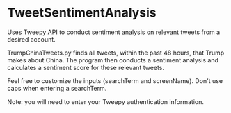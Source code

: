 # TweetSentimentAnalysis
Uses Tweepy API to conduct sentiment analysis on relevant tweets from a desired account.

TrumpChinaTweets.py finds all tweets, within the past 48 hours, that Trump makes about China. The program then conducts a sentiment analysis and calculates a sentiment score for these relevant tweets.

Feel free to customize the inputs (searchTerm and screenName). Don't use caps when entering a searchTerm.

Note: you will need to enter your Tweepy authentication information.

